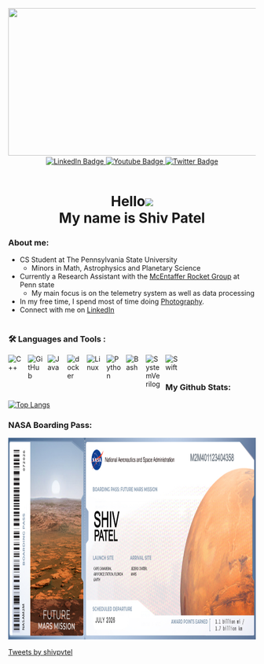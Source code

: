<div align="center">
  <img src="https://media.giphy.com/media/dWesBcTLavkZuG35MI/giphy.gif" width="600" height="300"/>
</div>
<div id="badges" align="center">
  <a href="https://www.linkedin.com/in/shivpvtel/">
    <img src="https://img.shields.io/badge/LinkedIn-0077B5?style=for-the-badge&logo=linkedin&logoColor=white" alt="LinkedIn Badge"/>
  </a>
  <a href="https://www.instagram.com/shivpvtel/">
    <img src="https://img.shields.io/badge/Instagram-E4405F?style=for-the-badge&logo=instagram&logoColor=white" alt="Youtube Badge"/>
  </a>
  <a href="https://www.twitter.com/shivpvtel/">
    <img src="https://img.shields.io/badge/Twitter-1DA1F2?style=for-the-badge&logo=twitter&logoColor=white" alt="Twitter Badge"/>
  </a>
</div>
<div align="center">
 <img src="https://komarev.com/ghpvc/?username=Shivpvtel&style=flat-square&color=blue" alt=""/>
  <h1>
    Hello<img src="https://media.giphy.com/media/hvRJCLFzcasrR4ia7z/giphy.gif" width="30px"/> </br>My name is Shiv Patel
</h1>
  
  
</div>

### About me:
- CS Student at The Pennsylvania State University 
  - Minors in Math, Astrophysics and Planetary Science
- Currently a Research Assistant with the [McEntaffer Rocket Group](https://www.mcentaffergroup.psu.edu) at Penn state
  - My main focus is on the telemetry system as well as data processing
- In my free time, I spend most of time doing [Photography](https://vsco.co/shivpvtel/gallery/).
- Connect with me on [LinkedIn](https://www.linkedin.com/in/shivpvtel/)


#
### :hammer_and_wrench: Languages and Tools :

</div>
<img align="left" alt="C++" width="30px" style="padding-right:10px;" src="https://cdn.jsdelivr.net/gh/devicons/devicon/icons/cplusplus/cplusplus-line.svg" />
<img align="left" alt="GitHub" width="30px" style="padding-right:10px;" src="https://cdn.icon-icons.com/icons2/2429/PNG/512/github_logo_icon_147285.png"/>
<img align="left" alt="Java" width="30px" style="padding-right:10px;" src="https://cdn.jsdelivr.net/gh/devicons/devicon/icons/java/java-original.svg"/>
<img align="left" alt="docker" width="30px" style="padding-right:10px;" src="https://cdn.icon-icons.com/icons2/2107/PNG/512/file_type_docker_icon_130643.png" />
<img align="left" alt="Linux" width="30px" style="padding-right:10px;" src="https://cdn.jsdelivr.net/gh/devicons/devicon/icons/linux/linux-original.svg" />
<img align="left" alt="Python" width="30px" style="padding-right:10px;" src="https://cdn.jsdelivr.net/gh/devicons/devicon/icons/python/python-plain.svg" />
<img align="left" alt="Bash" width="30px" style="padding-right:10px;" src="https://upload.wikimedia.org/wikipedia/commons/thumb/4/4b/Bash_Logo_Colored.svg/1024px-Bash_Logo_Colored.svg.png?20180723054350" />
<img align="left" alt="SystemVerilog" width="30px" style="padding-right:10px;" src="https://cdn.icon-icons.com/icons2/2107/PNG/512/file_type_light_systemverilog_icon_130431.png" />
 <img align="left" alt="Swift" width="30px" style="padding-right:10px;" src="https://cdn.icon-icons.com/icons2/2415/PNG/512/swift_original_logo_icon_146332.png" /> 

 </div>
<br />


#
### My Github Stats:

  
[![Top Langs](https://github-readme-stats.vercel.app/api/top-langs/?username=shivpvtel&layout=compact&theme=dark)](https://github.com/anuraghazra/github-readme-stats)
 

  
  
### NASA Boarding Pass:
<div align="center">
  <img src="https://github.com/shivpvtel/shivpvtel/blob/main/BoardingPass_MyNameOnFutureMission.png" width="980" height="410" />
 </div>

               
<!--
**shivpvtel/shivpvtel** is a ✨ _special_ ✨ repository because its `README.md` (this file) appears on your GitHub profile.



Here are some ideas to get you started:

- 🔭 I’m currently working on ...
- 🌱 I’m currently learning ...
- 👯 I’m looking to collaborate on ...
- 🤔 I’m looking for help with ...
- 💬 Ask me about ...
- 📫 How to reach me: ...
- 😄 Pronouns: ...
- ⚡ Fun fact: ...
-->
<a class="twitter-timeline" href="https://twitter.com/shivpvtel?ref_src=twsrc%5Etfw">Tweets by shivpvtel</a> <script async src="https://platform.twitter.com/widgets.js" charset="utf-8"></script>
